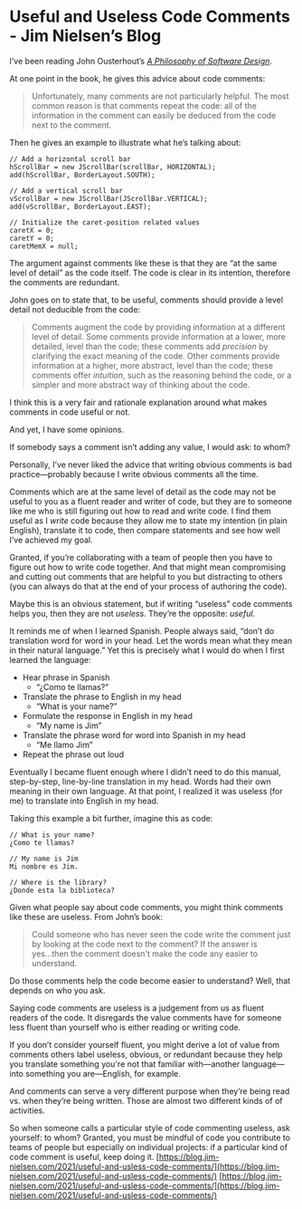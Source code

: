 # Useful and Useless Code Comments - Jim Nielsen’s Blog
I’ve been reading John Ousterhout’s [_A Philosophy of Software Design_](https://www.abebooks.com/9781732102200/Philosophy-Software-Design-Ousterhout-John-1732102201/plp).

At one point in the book, he gives this advice about code comments:

> Unfortunately, many comments are not particularly helpful. The most common reason is that comments repeat the code: all of the information in the comment can easily be deduced from the code next to the comment.

Then he gives an example to illustrate what he’s talking about:

```
// Add a horizontal scroll bar
hScrollBar = new JScrollBar(scrollBar, HORIZONTAL);
add(hScrollBar, BorderLayout.SOUTH);

// Add a vertical scroll bar
vScrollBar = new JScrollBar(JScrollBar.VERTICAL);
add(vScrollBar, BorderLayout.EAST);

// Initialize the caret-position related values
caretX = 0;
caretY = 0;
caretMemX = null;

```

The argument against comments like these is that they are “at the same level of detail” as the code itself. The code is clear in its intention, therefore the comments are redundant.

John goes on to state that, to be useful, comments should provide a level detail not deducible from the code:

> Comments augment the code by providing information at a different level of detail. Some comments provide information at a lower, more detailed, level than the code; these comments add _precision_ by clarifying the exact meaning of the code. Other comments provide information at a higher, more abstract, level than the code; these comments offer _intuition_, such as the reasoning behind the code, or a simpler and more abstract way of thinking about the code.

I think this is a very fair and rationale explanation around what makes comments in code useful or not.

And yet, I have some opinions.

If somebody says a comment isn’t adding any value, I would ask: to whom?

Personally, I’ve never liked the advice that writing obvious comments is bad practice—probably because I write obvious comments all the time.

Comments which are at the same level of detail as the code may not be useful to you as a fluent reader and writer of code, but they are to someone like me who is still figuring out how to read and write code. I find them useful as I _write_ code because they allow me to state my intention (in plain English), translate it to code, then compare statements and see how well I’ve achieved my goal.

Granted, if you’re collaborating with a team of people then you have to figure out how to write code together. And that might mean compromising and cutting out comments that are helpful to you but distracting to others (you can always do that at the end of your process of authoring the code).

Maybe this is an obvious statement, but if writing “useless” code comments helps you, then they are not _useless_. They’re the opposite: _useful_.

It reminds me of when I learned Spanish. People always said, “don’t do translation word for word in your head. Let the words mean what they mean in their natural language.” Yet this is precisely what I would do when I first learned the language:

-   Hear phrase in Spanish
    -   “¿Como te llamas?”
-   Translate the phrase to English in my head
    -   “What is your name?”
-   Formulate the response in English in my head
    -   “My name is Jim”
-   Translate the phrase word for word into Spanish in my head
    -   “Me llamo Jim”
-   Repeat the phrase out loud

Eventually I became fluent enough where I didn’t need to do this manual, step-by-step, line-by-line translation in my head. Words had their own meaning in their own language. At that point, I realized it was useless (for me) to translate into English in my head.

Taking this example a bit further, imagine this as code:

```
// What is your name?
¿Como te llamas?

// My name is Jim
Mi nombre es Jim.

// Where is the library?
¿Donde esta la biblioteca?

```

Given what people say about code comments, you might think comments like these are useless. From John’s book:

> Could someone who has never seen the code write the comment just by looking at the code next to the comment? If the answer is yes...then the comment doesn't make the code any easier to understand.

Do those comments help the code become easier to understand? Well, that depends on who you ask.

Saying code comments are useless is a judgement from us as fluent readers of the code. It disregards the value comments have for someone less fluent than yourself who is either reading or writing code.

If you don’t consider yourself fluent, you might derive a lot of value from comments others label useless, obvious, or redundant because they help you translate something you're not that familiar with—another language—into something you are—English, for example.

And comments can serve a very different purpose when they’re being read vs. when they’re being written. Those are almost two different kinds of of activities.

So when someone calls a particular style of code commenting useless, ask yourself: to whom? Granted, you must be mindful of code you contribute to teams of people but especially on individual projects: if a particular kind of code comment is useful, keep doing it. 
 [https://blog.jim-nielsen.com/2021/useful-and-usless-code-comments/](https://blog.jim-nielsen.com/2021/useful-and-usless-code-comments/) 
 [https://blog.jim-nielsen.com/2021/useful-and-usless-code-comments/](https://blog.jim-nielsen.com/2021/useful-and-usless-code-comments/)

